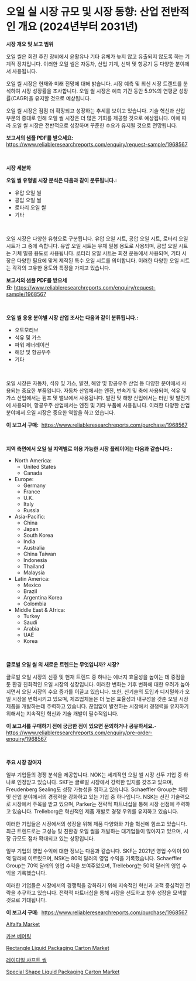 <p><h1>오일 실 시장 규모 및 시장 동향: 산업 전반적인 개요 (2024년부터 2031년)</h1></p><p><strong>시장 개요 및 보고 범위</strong></p>
<p><p>오일 씰은 회전 추진 장비에서 윤활유나 기타 유체가 늦지 않고 유출되지 않도록 하는 기계적 장치입니다. 이러한 오일 씰은 자동차, 산업 기계, 선박 및 항공기 등 다양한 분야에서 사용됩니다. </p><p>오일 씰 시장은 현재와 미래 전망에 대해 밝습니다. 시장 예측 및 최신 시장 트렌드를 분석하여 시장 성장률을 조사합니다. 오일 씰 시장은 예측 기간 동안 5.9%의 연평균 성장률(CAGR)을 유지할 것으로 예상됩니다.</p><p>오일 씰 시장은 점점 더 확장되고 성장하는 추세를 보이고 있습니다. 기술 혁신과 산업 부문의 증대로 인해 오일 씰 시장은 더 많은 기회를 제공할 것으로 예상됩니다. 이에 따라 오일 씰 시장은 전반적으로 성장하며 꾸준한 수요가 유지될 것으로 전망됩니다.</p></p>
<p><strong>보고서의 샘플 PDF를 받으세요:</strong> <a href="https://www.reliableresearchreports.com/enquiry/request-sample/1968567">https://www.reliableresearchreports.com/enquiry/request-sample/1968567</a></p>
<p>&nbsp;</p>
<p><strong>시장 세분화</strong></p>
<p><strong>오일 씰 유형별 시장 분석은 다음과 같이 분류됩니다.:</strong></p>
<p><ul><li>유압 오일 씰</li><li>공압 오일 씰</li><li>로타리 오일 씰</li><li>기타</li></ul></p>
<p>&nbsp;</p>
<p><p>오일 시장은 다양한 유형으로 구분됩니다. 유압 오일 시트, 공압 오일 시트, 로터리 오일 시트가 그 중에 속합니다. 유압 오일 시트는 유체 밀봉 용도로 사용되며, 공압 오일 시트는 기체 밀봉 용도로 사용됩니다. 로터리 오일 시트는 회전 운동에서 사용되며, 기타 시장은 다양한 필요에 맞게 제작된 특수 오일 시트를 의미합니다. 이러한 다양한 오일 시트는 각각의 고유한 용도와 특징을 가지고 있습니다.</p></p>
<p><strong>보고서의 샘플 PDF를 받으세요:</strong>&nbsp;<a href="https://www.reliableresearchreports.com/enquiry/request-sample/1968567">https://www.reliableresearchreports.com/enquiry/request-sample/1968567</a></p>
<p>&nbsp;</p>
<p><strong> 오일 씰 응용 분야별 시장 산업 조사는 다음과 같이 분류됩니다.:</strong></p>
<p><ul><li>오토모티브</li><li>석유 및 가스</li><li>파워 제너레이션</li><li>해양 및 항공우주</li><li>기타</li></ul></p>
<p>&nbsp;</p>
<p><p>오일 시장은 자동차, 석유 및 가스, 발전, 해양 및 항공우주 산업 등 다양한 분야에서 사용되는 중요한 부품입니다. 자동차 산업에서는 엔진, 변속기 및 축에 사용되며, 석유 및 가스 산업에서는 펌프 및 밸브에서 사용됩니다. 발전 및 해양 산업에서는 터빈 및 발전기에 사용되며, 항공우주 산업에서는 엔진 및 기타 부품에 사용됩니다. 이러한 다양한 산업 분야에서 오일 시장은 중요한 역할을 하고 있습니다.</p></p>
<p><strong>이 보고서 구매:</strong>&nbsp; <a href="https://www.reliableresearchreports.com/purchase/1968567">https://www.reliableresearchreports.com/purchase/1968567</a></p>
<p>&nbsp;</p>
<p><strong>지역 측면에서 오일 씰 지역별로 이용 가능한 시장 플레이어는 다음과 같습니다.:</strong></p>
<p><ul>
    <li>
        North America:
        <ul>
            <li>United States</li>
            <li>Canada</li>
        </ul>
    </li>
    <li>
        Europe:
        <ul>
            <li>Germany</li>
            <li>France</li>
            <li>U.K.</li>
            <li>Italy</li>
            <li>Russia</li>
        </ul>
    </li>
    <li>
        Asia-Pacific:
        <ul>
            <li>China</li>
            <li>Japan</li>
            <li>South Korea</li>
            <li>India</li>
            <li>Australia</li>
            <li>China Taiwan</li>
            <li>Indonesia</li>
            <li>Thailand</li>
            <li>Malaysia</li>
        </ul>
    </li>
    <li>
        Latin America:
        <ul>
            <li>Mexico</li>
            <li>Brazil</li>
            <li>Argentina Korea</li>
            <li>Colombia</li>
        </ul>
    </li>
    <li>
        Middle East & Africa:
        <ul>
            <li>Turkey</li>
            <li>Saudi</li>
            <li>Arabia</li>
            <li>UAE</li>
            <li>Korea</li>
        </ul>
    </li>
    </ul></p>
<p>&nbsp;</p>
<p><strong>글로벌 오일 씰 의 새로운 트렌드는 무엇입니까? 시장?</strong></p>
<p><p>글로벌 오일 시장의 신흥 및 현재 트렌드 중 하나는 에너지 효율성을 높이는 데 중점을 둔 환경 친화적인 오일 시장의 성장입니다. 이러한 변화는 기후 변화에 대한 우려가 높아지면서 오일 시장의 수요 증가를 이끌고 있습니다. 또한, 신기술의 도입과 디지털화가 오일 시장을 변혁시키고 있으며, 제조업체들은 더 높은 효율성과 내구성을 갖춘 오일 시장 제품을 개발하는데 주력하고 있습니다. 끊임없이 발전하는 시장에서 경쟁력을 유지하기 위해서는 지속적인 혁신과 기술 개발이 필수적입니다.</p></p>
<p><strong>이 보고서를 구매하기 전에 궁금한 점이 있으면 문의하거나 공유하세요.</strong>- <a href="https://www.reliableresearchreports.com/enquiry/pre-order-enquiry/1968567">https://www.reliableresearchreports.com/enquiry/pre-order-enquiry/1968567</a></p>
<p>&nbsp;</p>
<p><strong>주요 시장 참여자</strong></p>
<p><p>일부 기업들의 경쟁 분석을 제공합니다. NOK는 세계적인 오일 씰 시장 선두 기업 중 하나로 인정받고 있습니다. SKF는 글로벌 시장에서 강력한 입지를 갖추고 있으며, Freudenberg Sealing도 성장 가능성을 점하고 있습니다. Schaeffler Group는 차량 및 산업 분야에서의 경쟁력을 강화하고 있는 기업 중 하나입니다. NSK는 선진 기술력으로 시장에서 주목을 받고 있으며, Parker는 전략적 파트너십을 통해 시장 선점에 주력하고 있습니다. Trelleborg은 혁신적인 제품 개발로 경쟁 우위를 유지하고 있습니다.</p><p>이러한 기업들은 시장에서의 성장을 위해 제품 다양화와 기술 혁신에 힘쓰고 있습니다. 최근 트렌드로는 고성능 및 친환경 오일 씰을 개발하는 대기업들이 많아지고 있으며, 시장 규모도 점차 확대되고 있는 상황입니다.</p><p>일부 기업의 영업 수익에 대한 정보는 다음과 같습니다. SKF는 2021년 영업 수익이 90억 달러에 이르렀으며, NSK는 80억 달러의 영업 수익을 기록했습니다. Schaeffler Group는 70억 달러의 영업 수익을 보여주었으며, Trelleborg는 50억 달러의 영업 수익을 기록했습니다.</p><p>이러한 기업들은 시장에서의 경쟁력을 강화하기 위해 지속적인 혁신과 고객 중심적인 전략을 추구하고 있습니다. 전략적 파트너십을 통해 시장을 선도하고 향후 성장을 모색할 것으로 기대됩니다.</p></p>
<p><strong>이 보고서 구매:</strong>&nbsp;&nbsp;<a href="https://www.reliableresearchreports.com/purchase/1968567">https://www.reliableresearchreports.com/purchase/1968567</a></p>
<p><p><a href="https://issuu.com/reportprime-2/docs/alfalfa-market-size-2030.pptx">Alfalfa Market</a></p><p><a href="https://github.com/bvubpqd5241630/Market-Research-Report-List-1/blob/main/21208747323.md">카본 베어링</a></p><p><a href="https://github.com/cecuraprangm/Market-Research-Report-List-2/blob/main/rectangle-liquid-packaging-carton-market.md">Rectangle Liquid Packaging Carton Market</a></p><p><a href="https://github.com/khytkeqagplkzqvh/Market-Research-Report-List-1/blob/main/30730557324.md">레이디얼 샤프트 씰</a></p><p><a href="https://github.com/fiixsa/Market-Research-Report-List-2/blob/main/special-shape-liquid-packaging-carton-market.md">Special Shape Liquid Packaging Carton Market</a></p></p>
